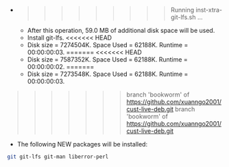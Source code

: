 * >>>>>>>>> Running inst-xtra-git-lfs.sh ...
  * After this operation, 59.0 MB of additional disk space will be used.
  * Install git-lfs.
<<<<<<< HEAD
  * Disk size = 7274504K. Space Used = 62188K. Runtime = 00:00:00:03.
=======
<<<<<<< HEAD
  * Disk size = 7587352K. Space Used = 62188K. Runtime = 00:00:00:02.
=======
  * Disk size = 7273548K. Space Used = 62188K. Runtime = 00:00:00:03.
>>>>>>> branch 'bookworm' of https://github.com/xuanngo2001/cust-live-deb.git
>>>>>>> branch 'bookworm' of https://github.com/xuanngo2001/cust-live-deb.git
  * The following NEW packages will be installed:
  ```bash
git git-lfs git-man liberror-perl
  ```
